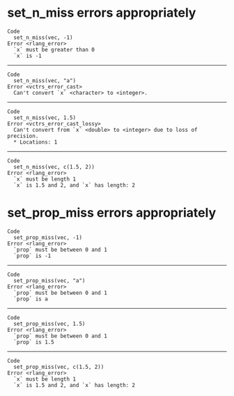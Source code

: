 # set_n_miss errors appropriately

    Code
      set_n_miss(vec, -1)
    Error <rlang_error>
      `x` must be greater than 0
      `x` is -1

---

    Code
      set_n_miss(vec, "a")
    Error <vctrs_error_cast>
      Can't convert `x` <character> to <integer>.

---

    Code
      set_n_miss(vec, 1.5)
    Error <vctrs_error_cast_lossy>
      Can't convert from `x` <double> to <integer> due to loss of precision.
      * Locations: 1

---

    Code
      set_n_miss(vec, c(1.5, 2))
    Error <rlang_error>
      `x` must be length 1
      `x` is 1.5 and 2, and `x` has length: 2

# set_prop_miss errors appropriately

    Code
      set_prop_miss(vec, -1)
    Error <rlang_error>
      `prop` must be between 0 and 1
      `prop` is -1

---

    Code
      set_prop_miss(vec, "a")
    Error <rlang_error>
      `prop` must be between 0 and 1
      `prop` is a

---

    Code
      set_prop_miss(vec, 1.5)
    Error <rlang_error>
      `prop` must be between 0 and 1
      `prop` is 1.5

---

    Code
      set_prop_miss(vec, c(1.5, 2))
    Error <rlang_error>
      `x` must be length 1
      `x` is 1.5 and 2, and `x` has length: 2

